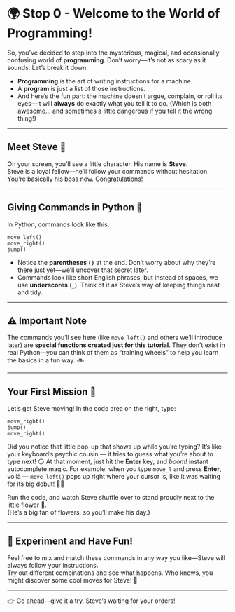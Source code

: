 # 🌍 Stop 0 - Welcome to the World of Programming!

So, you’ve decided to step into the mysterious, magical, and occasionally confusing world of **programming**. Don’t worry—it’s not as scary as it sounds. Let’s break it down:

- **Programming** is the art of writing instructions for a machine.  
- A **program** is just a list of those instructions.  
- And here’s the fun part: the machine doesn’t argue, complain, or roll its eyes—it will **always** do exactly what you tell it to do. (Which is both awesome… and sometimes a little dangerous if you tell it the wrong thing!)

---

## Meet Steve 👋
On your screen, you’ll see a little character. His name is **Steve**.  
Steve is a loyal fellow—he’ll follow your commands without hesitation. You’re basically his boss now. Congratulations!

---

## Giving Commands in Python 🐍
In Python, commands look like this:

```
move_left()
move_right()
jump()
```

- Notice the **parentheses `()`** at the end. Don’t worry about why they’re there just yet—we’ll uncover that secret later.  
- Commands look like short English phrases, but instead of spaces, we use **underscores** (`_`). Think of it as Steve’s way of keeping things neat and tidy.

---

## ⚠️ Important Note
The commands you’ll see here (like `move_left()` and others we’ll introduce later) are **special functions created just for this tutorial**. They don’t exist in real Python—you can think of them as “training wheels” to help you learn the basics in a fun way. 🚲

---

## Your First Mission 🎯
Let’s get Steve moving! In the code area on the right, type:

```
move_right()
jump()
move_right()
```

Did you notice that little pop-up that shows up while you’re typing? It’s like your keyboard’s psychic cousin — it tries to guess what you’re about to type next! 😏 At that moment, just hit the **Enter** key, and *boom!* instant autocomplete magic. For example, when you type `move_l` and press **Enter**, voilà — `move_left()` pops up right where your cursor is, like it was waiting for its big debut! 🎩✨

Run the code, and watch Steve shuffle over to stand proudly next to the little flower 🌸.  
(He’s a big fan of flowers, so you’ll make his day.)

---

## 🧪 Experiment and Have Fun!
Feel free to mix and match these commands in any way you like—Steve will always follow your instructions.  
Try out different combinations and see what happens. Who knows, you might discover some cool moves for Steve! 🎉

---

👉 Go ahead—give it a try. Steve’s waiting for your orders!


